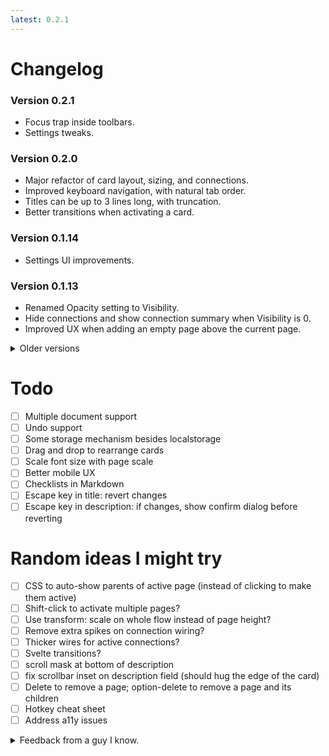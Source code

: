 ```yaml
---
latest: 0.2.1
---
```


<script>
	import './changelog.less';
</script>

# Changelog

### Version 0.2.1

- Focus trap inside toolbars.
- Settings tweaks.

### Version 0.2.0

- Major refactor of card layout, sizing, and connections.
- Improved keyboard navigation, with natural tab order.
- Titles can be up to 3 lines long, with truncation.
- Better transitions when activating a card.

### Version 0.1.14

- Settings UI improvements.

### Version 0.1.13

- Renamed Opacity setting to Visibility.
- Hide connections and show connection summary when Visibility is 0.
- Improved UX when adding an empty page above the current page.

<details>
	<summary>Older versions</summary>

### Version 0.1.12

- Align cards to top, with better wire connections.
- Hide deep children when opacity is 0.
- Improved keyboard navigation and focus handling.
- Fixed some data issues.
- Improved tutorial flow.

### Version 0.1.11

- Added shift+left/right to move cards left and right in the flow.
- Added option+right to move a card down with a new empty parent.
- Added option+left to move a card left, replacing its parent, if empty.
- Added new root page to support multiple flows in the same document.
- Bug fixes for orphaned pages.

### Version 0.1.10

- Added shift+up/down arrow keys to reorder cards.

### Version 0.1.9

- Improved hotkeys for activating cards and editing descriptions
- Added tutorial flow as default document

### Version 0.1.8

- Save settings in localstorage
- Moved global styles to components

### Version 0.1.7

- Added aspect ratio toggle
- Better focus outlines on title and description

### Version 0.1.6

- Got markdown working in description editor
- Layout improvements

### Version 0.1.5

- Prevent keystrokes in description from bubbling up to page card
- Keep page outlines when focus is within page
- Fixed reset button so it doesn't require a reload
- Rearranged tools

### Version 0.1.4

- Add slider for active page scale
- Better transitions when activating a page

### Version 0.1.3

- Add slider for child page opacity

### Version 0.1.2

- Activate new page after creation
- Better focus outlines
- Removed some extraneous connection wiring

### Version 0.1.1

- Better transitions when activating a page
- Added 'Add sibling' placeholder below active page

### Version 0.1.0

- Keep siblings visible when activating a page
- Cleaned up store helpers

</details>

# Todo

- [ ] Multiple document support
- [ ] Undo support
- [ ] Some storage mechanism besides localstorage
- [ ] Drag and drop to rearrange cards
- [ ] Scale font size with page scale
- [ ] Better mobile UX
- [ ] Checklists in Markdown
- [ ] Escape key in title: revert changes
- [ ] Escape key in description: if changes, show confirm dialog before reverting

# Random ideas I might try

- [ ] CSS to auto-show parents of active page (instead of clicking to make them active)
- [ ] Shift-click to activate multiple pages?
- [ ] Use transform: scale on whole flow instead of page height?
- [ ] Remove extra spikes on connection wiring?
- [ ] Thicker wires for active connections?
- [ ] Svelte transitions?
- [ ] scroll mask at bottom of description
- [ ] fix scrollbar inset on description field (should hug the edge of the card)
- [ ] Delete to remove a page; option-delete to remove a page and its children
- [ ] Hotkey cheat sheet
- [ ] Address a11y issues

<details>
	<summary>Feedback from a guy I know.</summary>

- [x] Triangular bullets communicate possible accordion element. I had to click to make sure.
- [x] Firefox bug: Child cards show as some attached to the parent card, while others float detached. (:has bug)
- [ ] When I saw "When you're ready, delete this card and create a new flow below." I thought "I'm ready to start, but I don't know how to delete yet!" Only after I started carding through did I realize that that instruction was intended to be followed after all the others.
- [ ] Often when editing I want to undo so I hit Esc rather than Enter. I'm used to that behavior. But Esc and Enter both save.
- [ ] Related: It is pretty neat that Cmd-Z does undo even after you've left the text field and returned to it!
- [ ] But it is sad I can't undo a card/branch deletion.
- [ ] I would expect to be able to Tab an unexpanded card, but that has no effect
- [x] "Are you sure you want to remove this page and all of its connections?" shouldn't that be "card"?
- [ ] Backspace works, but not Delete (Firefox?)
- [x] Overall I think the keyboard shortcuts are pretty intuitive.

</details>
